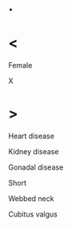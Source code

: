 # .

# <

Female

X

# >

Heart disease

Kidney disease

Gonadal disease

Short

Webbed neck

Cubitus valgus
